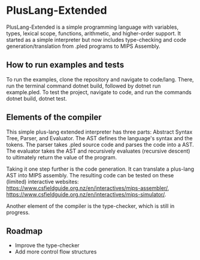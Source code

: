 # PlusLang-Extended
PlusLang-Extended is a simple programming language with variables, types, lexical scope, functions, arithmetic, and higher-order support. It started as a simple interpreter but now includes type-checking and code generation/translation from .pled programs to MIPS Assembly. 

## How to run examples and tests
To run the examples, clone the repository and navigate to code/lang. There, run the terminal command dotnet build, followed by dotnet run example.pled. 
To test the project, navigate to code, and run the commands dotnet build, dotnet test. 

## Elements of the compiler
This simple plus-lang extended interpreter has three parts: Abstract Syntax Tree, Parser, and Evaluator. The AST defines the language's syntax and the tokens. The parser takes .pled source code and parses the code into a AST. The evaluator takes the AST and recursively evaluates (recursive descent) to ultimately return the value of the program.

Taking it one step further is the code generation. It can translate a plus-lang AST into MIPS assembly. The resulting code can be tested on these (limited) interactive websites: https://www.csfieldguide.org.nz/en/interactives/mips-assembler/, https://www.csfieldguide.org.nz/en/interactives/mips-simulator/. 

Another element of the compiler is the type-checker, which is still in progress.

## Roadmap
- Improve the type-checker
- Add more control flow structures


